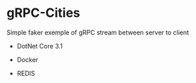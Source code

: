 # gRPC-Cities

Simple faker exemple of gRPC stream between server to client

- DotNet Core 3.1

- Docker

- REDIS
